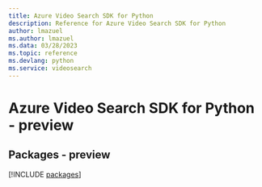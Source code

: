 ```yaml
---
title: Azure Video Search SDK for Python
description: Reference for Azure Video Search SDK for Python
author: lmazuel
ms.author: lmazuel
ms.data: 03/28/2023
ms.topic: reference
ms.devlang: python
ms.service: videosearch
---
```

# Azure Video Search SDK for Python - preview
## Packages - preview
[!INCLUDE [packages](video-search-index.md)]